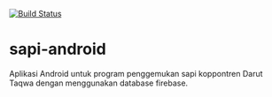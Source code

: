 [![Build Status](https://travis-ci.org/ngadep/sapi-android.svg?branch=master)](https://travis-ci.org/ngadep/sapi-android)

# sapi-android
Aplikasi Android untuk program penggemukan sapi koppontren Darut Taqwa dengan menggunakan database firebase.
